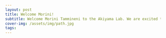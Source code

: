 ```yaml
---
layout: post
title: Welcome Morini!
subtitle: Welcome Morini Tammineni to the Akiyama Lab. We are excited to have you join our team!
cover-img: /assets/img/path.jpg
tags: 
---
```

